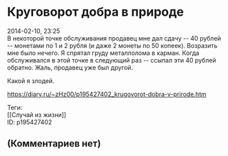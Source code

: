 Круговорот добра в природе
==========================

  
2014-02-10, 23:25  
 В некоторой точке обслуживания продавец мне дал сдачу -- 40 рублей -- монетами по 1 и 2 рубля (и даже 2 монеты по 50 копеек). Возразить мне было нечего. Я спрятал груду металлолома в карман. Когда обслуживался в этой точке в следующий раз -- ссыпал эти 40 рублей обратно. Жаль, продавец уже был другой.   
   
 Какой я злодей.   
  
<https://diary.ru/~zHz00/p195427402_krugovorot-dobra-v-prirode.htm>  
  
Теги:  
[[Случай из жизни]]  
ID: p195427402  


(Комментариев нет)
------------------
